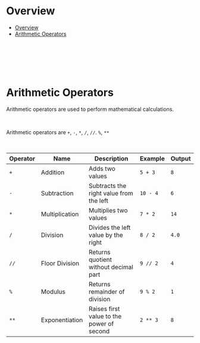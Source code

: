 # Overview

- [Overview](#overview)
- [Arithmetic Operators](#arithmetic-operators)

&nbsp;

&nbsp;

&nbsp;

# Arithmetic Operators

Arithmetic operators are used to perform mathematical calculations.

&nbsp;

Arithmetic operators are `+`, `-`, `*`, `/`, `//`. `%`, `**`

&nbsp;

| Operator | Name           | Description                               | Example  | Output |
| -------- | -------------- | ----------------------------------------- | -------- | ------ |
| `+`      | Addition       | Adds two values                           | `5 + 3`  | `8`    |
| `-`      | Subtraction    | Subtracts the right value from the left   | `10 - 4` | `6`    |
| `*`      | Multiplication | Multiplies two values                     | `7 * 2`  | `14`   |
| `/`      | Division       | Divides the left value by the right       | `8 / 2`  | `4.0`  |
| `//`     | Floor Division | Returns quotient without decimal part     | `9 // 2` | `4`    |
| `%`      | Modulus        | Returns remainder of division             | `9 % 2`  | `1`    |
| `**`     | Exponentiation | Raises first value to the power of second | `2 ** 3` | `8`    |

&nbsp;

&nbsp;

&nbsp;

&nbsp;
